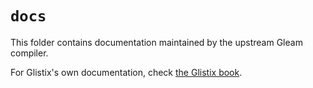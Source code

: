 # `docs`

This folder contains documentation maintained by the upstream Gleam compiler.

For Glistix's own documentation, check [the Glistix book](https://glistix.github.io/book).
